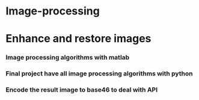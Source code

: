 # Image-processing 
# Enhance and restore images
### Image processing algorithms with matlab
### Final project have all image processing algorithms with python 
### Encode the result image to base46 to deal with API 
